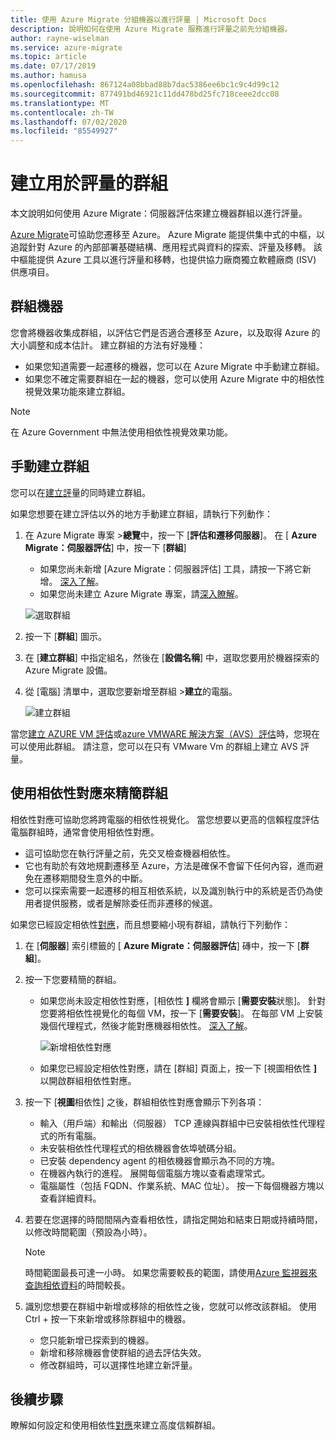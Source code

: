 ```yaml
---
title: 使用 Azure Migrate 分組機器以進行評量 | Microsoft Docs
description: 說明如何在使用 Azure Migrate 服務進行評量之前先分組機器。
author: rayne-wiselman
ms.service: azure-migrate
ms.topic: article
ms.date: 07/17/2019
ms.author: hamusa
ms.openlocfilehash: 867124a08bbad88b7dac5386ee6bc1c9c4d99c12
ms.sourcegitcommit: 877491bd46921c11dd478bd25fc718ceee2dcc08
ms.translationtype: MT
ms.contentlocale: zh-TW
ms.lasthandoff: 07/02/2020
ms.locfileid: "85549927"
---
```

# <a name="create-a-group-for-assessment"></a>建立用於評量的群組

本文說明如何使用 Azure Migrate：伺服器評估來建立機器群組以進行評量。

[Azure Migrate](migrate-services-overview.md)可協助您遷移至 Azure。 Azure Migrate 能提供集中式的中樞，以追蹤針對 Azure 的內部部署基礎結構、應用程式與資料的探索、評量及移轉。 該中樞能提供 Azure 工具以進行評量和移轉，也提供協力廠商獨立軟體廠商 (ISV) 供應項目。 

## <a name="grouping-machines"></a>群組機器

您會將機器收集成群組，以評估它們是否適合遷移至 Azure，以及取得 Azure 的大小調整和成本估計。 建立群組的方法有好幾種：

- 如果您知道需要一起遷移的機器，您可以在 Azure Migrate 中手動建立群組。
- 如果您不確定需要群組在一起的機器，您可以使用 Azure Migrate 中的相依性視覺效果功能來建立群組。 

> [!NOTE]
> 在 Azure Government 中無法使用相依性視覺效果功能。

## <a name="create-a-group-manually"></a>手動建立群組

您可以在[建立評](how-to-create-assessment.md)量的同時建立群組。

如果您想要在建立評估以外的地方手動建立群組，請執行下列動作：

1. 在 Azure Migrate 專案 >**總覽**中，按一下 [**評估和遷移伺服器**]。 在 [ **Azure Migrate：伺服器評估**] 中，按一下 [**群組**]
    - 如果您尚未新增 [Azure Migrate：伺服器評估] 工具，請按一下將它新增。 [深入了解](how-to-assess.md)。
    - 如果您尚未建立 Azure Migrate 專案，請[深入瞭解](how-to-add-tool-first-time.md)。

    ![選取群組](./media/how-to-create-a-group/select-groups.png)

2. 按一下 [**群組**] 圖示。
3. 在 [**建立群組**] 中指定組名，然後在 [**設備名稱**] 中，選取您要用於機器探索的 Azure Migrate 設備。
4. 從 [電腦] 清單中，選取您要新增至群組 >**建立**的電腦。

    ![建立群組](./media/how-to-create-a-group/create-group.png)

當您[建立 AZURE VM 評估](how-to-create-assessment.md)或[azure VMWARE 解決方案（AVS）評估](how-to-create-azure-vmware-solution-assessment.md)時，您現在可以使用此群組。 請注意，您可以在只有 VMware Vm 的群組上建立 AVS 評量。 

## <a name="refine-a-group-with-dependency-mapping"></a>使用相依性對應來精簡群組

相依性對應可協助您將跨電腦的相依性視覺化。 當您想要以更高的信賴程度評估電腦群組時，通常會使用相依性對應。
- 這可協助您在執行評量之前，先交叉檢查機器相依性。 
- 它也有助於有效地規劃遷移至 Azure，方法是確保不會留下任何內容，進而避免在遷移期間發生意外的中斷。
- 您可以探索需要一起遷移的相互相依系統，以及識別執行中的系統是否仍為使用者提供服務，或者是解除委任而非遷移的候選。

如果您已經設定相依性[對應](how-to-create-group-machine-dependencies.md)，而且想要縮小現有群組，請執行下列動作：

1. 在 [**伺服器**] 索引標籤的 [ **Azure Migrate：伺服器評估**] 磚中，按一下 [**群組**]。
2. 按一下您要精簡的群組。
    - 如果您尚未設定相依性對應，[相依性 **]** 欄將會顯示 [**需要安裝**狀態]。 針對您要將相依性視覺化的每個 VM，按一下 [**需要安裝**]。 在每部 VM 上安裝幾個代理程式，然後才能對應機器相依性。 [深入了解](how-to-create-group-machine-dependencies.md)。

        ![新增相依性對應](./media/how-to-create-a-group/add-dependency-mapping.png)

    - 如果您已經設定相依性對應，請在 [群組] 頁面上，按一下 [視圖相依性 **]** 以開啟群組相依性對應。

3. 按一下 [**視圖**相依性] 之後，群組相依性對應會顯示下列各項：

    - 輸入（用戶端）和輸出（伺服器） TCP 連線與群組中已安裝相依性代理程式的所有電腦。
    - 未安裝相依性代理程式的相依機器會依埠號碼分組。
    - 已安裝 dependency agent 的相依機器會顯示為不同的方塊。
    - 在機器內執行的進程。 展開每個電腦方塊以查看處理常式。
    - 電腦屬性（包括 FQDN、作業系統、MAC 位址）。 按一下每個機器方塊以查看詳細資料。

4. 若要在您選擇的時間間隔內查看相依性，請指定開始和結束日期或持續時間，以修改時間範圍（預設為小時）。

    > [!NOTE]
    > 時間範圍最長可達一小時。 如果您需要較長的範圍，請使用[Azure 監視器來查詢相依資料](how-to-create-group-machine-dependencies.md)的時間較長。

5. 識別您想要在群組中新增或移除的相依性之後，您就可以修改該群組。 使用 Ctrl + 按一下來新增或移除群組中的機器。

    - 您只能新增已探索到的機器。
    - 新增和移除機器會使群組的過去評估失效。
    - 修改群組時，可以選擇性地建立新評量。


## <a name="next-steps"></a>後續步驟

瞭解如何設定和使用相依性[對應](how-to-create-group-machine-dependencies.md)來建立高度信賴群組。

